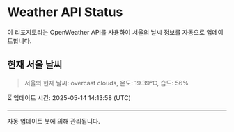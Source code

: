 
# Weather API Status

이 리포지토리는 OpenWeather API를 사용하여 서울의 날씨 정보를 자동으로 업데이트합니다.

## 현재 서울 날씨
> 서울의 현재 날씨: overcast clouds, 온도: 19.39°C, 습도: 56%

⏳ 업데이트 시간: 2025-05-14 14:13:58 (UTC)

---
자동 업데이트 봇에 의해 관리됩니다.
